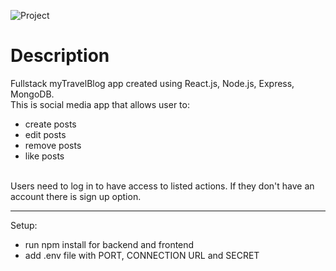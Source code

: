 ![Project](https://user-images.githubusercontent.com/92318672/167304289-7e418dc6-93b3-4ea7-a423-dc317cd54dcc.png)

# Description
Fullstack myTravelBlog app created using React.js, Node.js, Express, MongoDB.
<br>
This is social media app that allows user to:
<br>
* create posts
* edit posts
* remove posts
* like posts
<br>
Users need to log in to have access to listed actions. If they don't have an account there is sign up option.
<hr>

Setup:
<br>
* run npm install for backend and frontend
* add .env file with PORT, CONNECTION URL and SECRET
